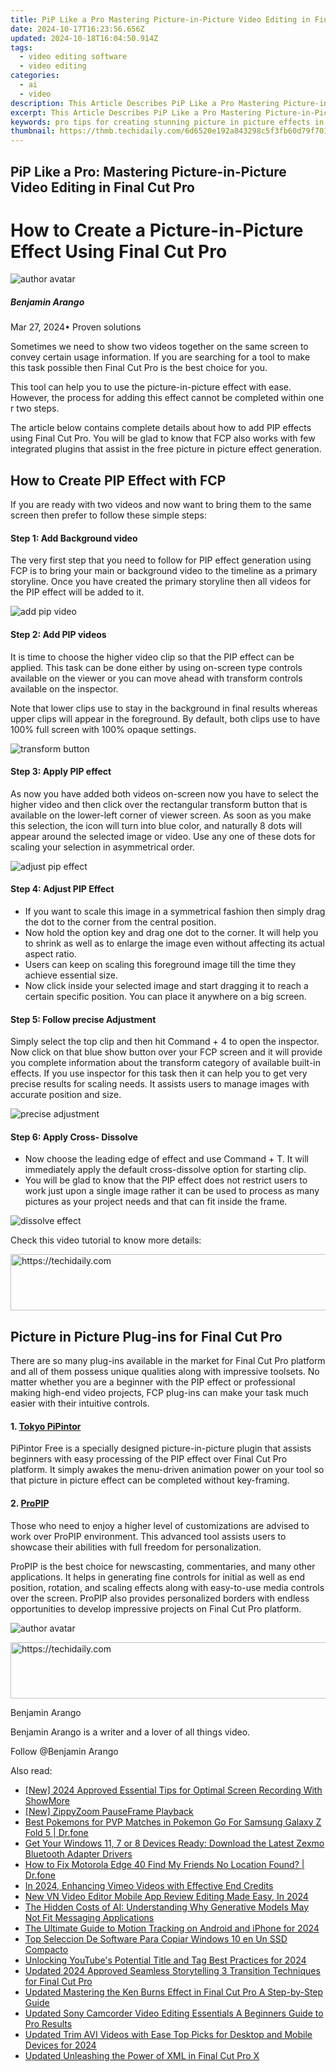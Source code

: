 ```yaml
---
title: PiP Like a Pro Mastering Picture-in-Picture Video Editing in Final Cut Pro for 2024
date: 2024-10-17T16:23:56.656Z
updated: 2024-10-18T16:04:50.914Z
tags: 
  - video editing software
  - video editing
categories: 
  - ai
  - video
description: This Article Describes PiP Like a Pro Mastering Picture-in-Picture Video Editing in Final Cut Pro for 2024
excerpt: This Article Describes PiP Like a Pro Mastering Picture-in-Picture Video Editing in Final Cut Pro for 2024
keywords: pro tips for creating stunning picture in picture effects in final cut pro,unlocking advanced video editing picture in picture in final cut pro,mastering pip a step by step guide to creating picture in picture effects in final cut pro,the ultimate guide to picture in picture video editing in final cut pro,final cut pro tutorial adding picture in picture overlays to your videos,pip like a pro mastering picture in picture video editing in final cut pro,final cut pro tutorial adding picture in picture effects to your videos
thumbnail: https://thmb.techidaily.com/6d6520e192a843298c5f3fb60d79f701e9d849b7c957109090842f5892749c79.jpg
---
```


## PiP Like a Pro: Mastering Picture-in-Picture Video Editing in Final Cut Pro

# How to Create a Picture-in-Picture Effect Using Final Cut Pro

![author avatar](https://images.wondershare.com/filmora/article-images/benjamin-arango-author.jpg)

##### Benjamin Arango

 Mar 27, 2024• Proven solutions

Sometimes we need to show two videos together on the same screen to convey certain usage information. If you are searching for a tool to make this task possible then Final Cut Pro is the best choice for you.

This tool can help you to use the picture-in-picture effect with ease. However, the process for adding this effect cannot be completed within one r two steps.

The article below contains complete details about how to add PIP effects using Final Cut Pro. You will be glad to know that FCP also works with few integrated plugins that assist in the free picture in picture effect generation.

## How to Create PIP Effect with FCP

If you are ready with two videos and now want to bring them to the same screen then prefer to follow these simple steps:

#### Step 1: Add Background video

The very first step that you need to follow for PIP effect generation using FCP is to bring your main or background video to the timeline as a primary storyline. Once you have created the primary storyline then all videos for the PIP effect will be added to it.

![add pip video](https://images.wondershare.com/filmora/article-images/add-pip-videos-in-fcp.jpg)

#### Step 2: Add PIP videos

It is time to choose the higher video clip so that the PIP effect can be applied. This task can be done either by using on-screen type controls available on the viewer or you can move ahead with transform controls available on the inspector.

Note that lower clips use to stay in the background in final results whereas upper clips will appear in the foreground. By default, both clips use to have 100% full screen with 100% opaque settings.

![transform button](https://images.wondershare.com/filmora/article-images/transform-button-in-fcp.jpg)

#### Step 3: Apply PIP effect

As now you have added both videos on-screen now you have to select the higher video and then click over the rectangular transform button that is available on the lower-left corner of viewer screen. As soon as you make this selection, the icon will turn into blue color, and naturally 8 dots will appear around the selected image or video. Use any one of these dots for scaling your selection in asymmetrical order.

![adjust pip effect](https://images.wondershare.com/filmora/article-images/adjust-pip-effect-in-fcp.jpg)

#### Step 4: Adjust PIP Effect

* If you want to scale this image in a symmetrical fashion then simply drag the dot to the corner from the central position.
* Now hold the option key and drag one dot to the corner. It will help you to shrink as well as to enlarge the image even without affecting its actual aspect ratio.
* Users can keep on scaling this foreground image till the time they achieve essential size.
* Now click inside your selected image and start dragging it to reach a certain specific position. You can place it anywhere on a big screen.

#### Step 5: Follow precise Adjustment

Simply select the top clip and then hit Command + 4 to open the inspector. Now click on that blue show button over your FCP screen and it will provide you complete information about the transform category of available built-in effects. If you use inspector for this task then it can help you to get very precise results for scaling needs. It assists users to manage images with accurate position and size.

![precise adjustment](https://images.wondershare.com/filmora/article-images/precise-adjustment-in-fcp.jpg)

#### Step 6: Apply Cross- Dissolve

* Now choose the leading edge of effect and use Command + T. It will immediately apply the default cross-dissolve option for starting clip.
* You will be glad to know that the PIP effect does not restrict users to work just upon a single image rather it can be used to process as many pictures as your project needs and that can fit inside the frame.

![dissolve effect](https://images.wondershare.com/filmora/article-images/dissolve-effect-in-fcp.jpg)

Check this video tutorial to know more details:

<!-- affiliate ads begin -->
<a href="https://appsumo.8odi.net/c/5597632/2037346/7443" target="_top" id="2037346">
  <img src="//a.impactradius-go.com/display-ad/7443-2037346" border="0" alt="https://techidaily.com" width="728" height="90"/>
</a>
<img height="0" width="0" src="https://appsumo.8odi.net/i/5597632/2037346/7443" style="position:absolute;visibility:hidden;" border="0" />
<!-- affiliate ads end -->

## Picture in Picture Plug-ins for Final Cut Pro

There are so many plug-ins available in the market for Final Cut Pro platform and all of them possess unique qualities along with impressive toolsets. No matter whether you are a beginner with the PIP effect or professional making high-end video projects, FCP plug-ins can make your task much easier with their intuitive controls.

#### 1. [Tokyo PiPintor](https://fxfactory.com/blog/final-cut-pro/free-final-cut-pro-x-picture-in-picture-effect/)

PiPintor Free is a specially designed picture-in-picture plugin that assists beginners with easy processing of the PIP effect over Final Cut Pro platform. It simply awakes the menu-driven animation power on your tool so that picture in picture effect can be completed without key-framing.

#### 2. [ProPIP](http://store.pixelfilmstudios.com/product/propip/)

Those who need to enjoy a higher level of customizations are advised to work over ProPIP environment. This advanced tool assists users to showcase their abilities with full freedom for personalization.

ProPIP is the best choice for newscasting, commentaries, and many other applications. It helps in generating fine controls for initial as well as end position, rotation, and scaling effects along with easy-to-use media controls over the screen. ProPIP also provides personalized borders with endless opportunities to develop impressive projects on Final Cut Pro platform.

![author avatar](https://images.wondershare.com/filmora/article-images/benjamin-arango-author.jpg)

<!-- affiliate ads begin -->
<a href="https://appsumo.8odi.net/c/5597632/2068440/7443" target="_top" id="2068440">
  <img src="//a.impactradius-go.com/display-ad/7443-2068440" border="0" alt="https://techidaily.com" width="728" height="90"/>
</a>
<img height="0" width="0" src="https://appsumo.8odi.net/i/5597632/2068440/7443" style="position:absolute;visibility:hidden;" border="0" />
<!-- affiliate ads end -->

Benjamin Arango

Benjamin Arango is a writer and a lover of all things video.

Follow @Benjamin Arango

<ins class="adsbygoogle"
      style="display:block"
      data-ad-client="ca-pub-7571918770474297"
      data-ad-slot="8358498916"
      data-ad-format="auto"
      data-full-width-responsive="true"></ins>

<span class="atpl-alsoreadstyle">Also read:</span>
<div><ul>
<li><a href="https://digital-screen-recording.techidaily.com/new-2024-approved-essential-tips-for-optimal-screen-recording-with-showmore/"><u>[New] 2024 Approved Essential Tips for Optimal Screen Recording With ShowMore</u></a></li>
<li><a href="https://screen-video-capture.techidaily.com/new-zippyzoom-pauseframe-playback/"><u>[New] ZippyZoom PauseFrame Playback</u></a></li>
<li><a href="https://change-location.techidaily.com/best-pokemons-for-pvp-matches-in-pokemon-go-for-samsung-galaxy-z-fold-5-drfone-by-drfone-virtual-android/"><u>Best Pokemons for PVP Matches in Pokemon Go For Samsung Galaxy Z Fold 5 | Dr.fone</u></a></li>
<li><a href="https://hardware-updates.techidaily.com/get-your-windows-11-7-or-8-devices-ready-download-the-latest-zexmo-bluetooth-adapter-drivers/"><u>Get Your Windows 11, 7 or 8 Devices Ready: Download the Latest Zexmo Bluetooth Adapter Drivers</u></a></li>
<li><a href="https://fake-location.techidaily.com/how-to-fix-motorola-edge-40-find-my-friends-no-location-found-drfone-by-drfone-virtual-android/"><u>How to Fix Motorola Edge 40 Find My Friends No Location Found? | Dr.fone</u></a></li>
<li><a href="https://vimeo-videos.techidaily.com/in-2024-enhancing-vimeo-videos-with-effective-end-credits/"><u>In 2024, Enhancing Vimeo Videos with Effective End Credits</u></a></li>
<li><a href="https://smart-video-editing.techidaily.com/new-vn-video-editor-mobile-app-review-editing-made-easy-in-2024/"><u>New VN Video Editor Mobile App Review Editing Made Easy, In 2024</u></a></li>
<li><a href="https://bypass-frp.techidaily.com/the-hidden-costs-of-ai-understanding-why-generative-models-may-not-fit-messaging-applications/"><u>The Hidden Costs of AI: Understanding Why Generative Models May Not Fit Messaging Applications</u></a></li>
<li><a href="https://smart-video-editing.techidaily.com/the-ultimate-guide-to-motion-tracking-on-android-and-iphone-for-2024/"><u>The Ultimate Guide to Motion Tracking on Android and iPhone for 2024</u></a></li>
<li><a href="https://win-help.techidaily.com/top-seleccion-de-software-para-copiar-windows-10-en-un-ssd-compacto/"><u>Top Seleccion De Software Para Copiar Windows 10 en Un SSD Compacto</u></a></li>
<li><a href="https://youtube-zero.techidaily.com/king-youtubes-potential-title-and-tag-best-practices-for-2024/"><u>Unlocking YouTube's Potential Title and Tag Best Practices for 2024</u></a></li>
<li><a href="https://smart-video-editing.techidaily.com/updated-2024-approved-seamless-storytelling-3-transition-techniques-for-final-cut-pro/"><u>Updated 2024 Approved Seamless Storytelling 3 Transition Techniques for Final Cut Pro</u></a></li>
<li><a href="https://smart-video-editing.techidaily.com/updated-mastering-the-ken-burns-effect-in-final-cut-pro-a-step-by-step-guide/"><u>Updated Mastering the Ken Burns Effect in Final Cut Pro A Step-by-Step Guide</u></a></li>
<li><a href="https://smart-video-editing.techidaily.com/updated-sony-camcorder-video-editing-essentials-a-beginners-guide-to-pro-results/"><u>Updated Sony Camcorder Video Editing Essentials A Beginners Guide to Pro Results</u></a></li>
<li><a href="https://smart-video-editing.techidaily.com/updated-trim-avi-videos-with-ease-top-picks-for-desktop-and-mobile-devices-for-2024/"><u>Updated Trim AVI Videos with Ease Top Picks for Desktop and Mobile Devices for 2024</u></a></li>
<li><a href="https://smart-video-editing.techidaily.com/updated-unleashing-the-power-of-xml-in-final-cut-pro-x/"><u>Updated Unleashing the Power of XML in Final Cut Pro X</u></a></li>
</ul></div>

